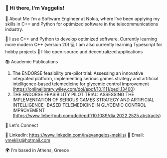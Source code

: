 ### 👋 Hi there, I'm Vaggelis!
🚀 About Me
I'm a Software Engineer at Nokia, where I've been applying my skills in C++ and Python for optimized software in the telecommunications industry.

📡 I use C++ and Python to develop optimized software. Currently learning more modern C++ (version 20)
💻 I am also currently learning Typescript for hobby projects
🧠 I like open-source and decentralized applications

📚 Academic Publications

1. The ENDORSE feasibility pre-pilot trial: Assessing an innovative integrated platform, implementing serious games strategy and artificial intelligence-based telemedicine for glycemic control improvement (https://onlinelibrary.wiley.com/doi/epdf/10.1111/pedi.13400)
2. THE ENDORSE FEASIBILITY PILOT TRIAL: ASSESSING THE IMPLEMENTATION OF SERIOUS GAMES STRATEGY AND ARTIFICIAL INTELLIGENCE- BASED TELEMEDICINE IN GLYCEMIC CONTROL IMPROVEMENT  (https://www.liebertpub.com/doi/epdf/10.1089/dia.2022.2525.abstracts)

🤝 Let's Connect

💼 LinkedIn: https://www.linkedin.com/in/evangelos-meklis/
📧 Email: vmeklis@hotmail.com

🌍  I'm based in Athens, Greece
